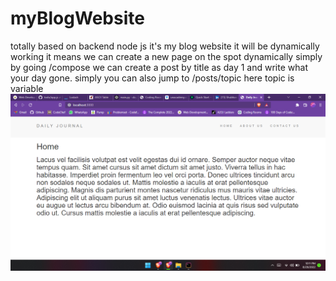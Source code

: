 # myBlogWebsite
totally based on backend node js
it's my blog website it will be dynamically working it means we can create a new page on the spot dynamically
simply by going     /compose we can create a post by title as day 1 and write what your day gone.
simply you can also jump to /posts/topic here topic is variable
<img src="https://github.com/shubham21155102/onlyimages/blob/main/Screenshot%20(554).png?raw=true">
